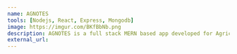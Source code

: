 ```yaml
---
name: AGNOTES
tools: [Nodejs, React, Express, Mongodb]
image: https://imgur.com/BKfBbNb.png
description: AGNOTES is a full stack MERN based app developed for Agriculture Faculty of Fas Western University to share learning resources and notes within their faculty.
external_url:
---
```

